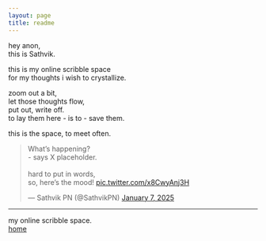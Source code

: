 ```yaml
---  
layout: page  
title: readme  
---  
```

  
hey anon,    
this is Sathvik.    
  
this is my online scribble space    
for my thoughts i wish to crystallize.    
  
zoom out a bit,    
let those thoughts flow,    
put out, write off.    
to lay them here - is to - save them.    
  
this is the space, to meet often.  
  
  
<blockquote class="twitter-tweet" data-theme="dark"><p lang="en" dir="ltr">What’s happening?<br>- says X placeholder.<br><br>hard to put in words,<br>so, here’s the mood! <a href="https://t.co/x8CwyAnj3H">pic.twitter.com/x8CwyAnj3H</a></p>&mdash; Sathvik PN (@SathvikPN) <a href="https://twitter.com/SathvikPN/status/1876690983297094056?ref_src=twsrc%5Etfw">January 7, 2025</a></blockquote> <script async src="https://platform.twitter.com/widgets.js" charset="utf-8"></script>  

  
---
  
<p>  
  my online scribble space. <br>  
  <a href="{{ "/" | relative_url }}">home</a>  
</p>